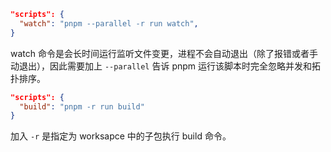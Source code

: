 ```json
"scripts": {
  "watch": "pnpm --parallel -r run watch",
}
```
watch 命令是会长时间运行监听文件变更，进程不会自动退出（除了报错或者手动退出），因此需要加上 `--parallel` 告诉 pnpm 运行该脚本时完全忽略并发和拓扑排序。


```json
"scripts": {
  "build": "pnpm -r run build"
}
```
加入 `-r` 是指定为 worksapce 中的子包执行 build 命令。